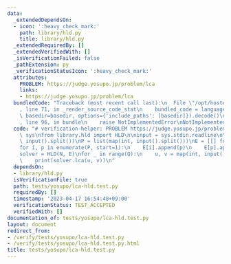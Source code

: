 ```yaml
---
data:
  _extendedDependsOn:
  - icon: ':heavy_check_mark:'
    path: library/hld.py
    title: library/hld.py
  _extendedRequiredBy: []
  _extendedVerifiedWith: []
  _isVerificationFailed: false
  _pathExtension: py
  _verificationStatusIcon: ':heavy_check_mark:'
  attributes:
    PROBLEM: https://judge.yosupo.jp/problem/lca
    links:
    - https://judge.yosupo.jp/problem/lca
  bundledCode: "Traceback (most recent call last):\n  File \"/opt/hostedtoolcache/PyPy/3.7.13/x64/site-packages/onlinejudge_verify/documentation/build.py\"\
    , line 71, in _render_source_code_stat\n    bundled_code = language.bundle(stat.path,\
    \ basedir=basedir, options={'include_paths': [basedir]}).decode()\n  File \"/opt/hostedtoolcache/PyPy/3.7.13/x64/site-packages/onlinejudge_verify/languages/python.py\"\
    , line 96, in bundle\n    raise NotImplementedError\nNotImplementedError\n"
  code: "# verification-helper: PROBLEM https://judge.yosupo.jp/problem/lca\nimport\
    \ sys\nfrom library.hld import HLD\n\ninput = sys.stdin.readline\n\nN, Q = map(int,\
    \ input().split())\nP = list(map(int, input().split()))\nE = [[] for _ in range(N)]\n\
    for i, p in enumerate(P, start=1):\n    E[i].append(p)\n    E[p].append(i)\n\n\
    solver = HLD(N, E)\nfor _ in range(Q):\n    u, v = map(int, input().split())\n\
    \    print(solver.lca(u, v))\n"
  dependsOn:
  - library/hld.py
  isVerificationFile: true
  path: tests/yosupo/lca-hld.test.py
  requiredBy: []
  timestamp: '2023-04-17 16:54:48+09:00'
  verificationStatus: TEST_ACCEPTED
  verifiedWith: []
documentation_of: tests/yosupo/lca-hld.test.py
layout: document
redirect_from:
- /verify/tests/yosupo/lca-hld.test.py
- /verify/tests/yosupo/lca-hld.test.py.html
title: tests/yosupo/lca-hld.test.py
---
```

